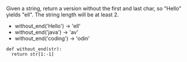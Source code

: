Given a string, return a version without the first and last char, so "Hello" yields "ell". The string length will be at least 2. 

* without_end('Hello') → 'ell'
* without_end('java') → 'av'
* without_end('coding') → 'odin'

```
def without_end(str):
  return str[1:-1]
```
